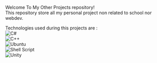 Welcome To My Other Projects repository!  
This repository store all my personal project non related to school nor webdev.  
  
Technologies used during this projects are :  
![C#](https://img.shields.io/badge/c%23-%23239120.svg?style=for-the-badge&logo=c-sharp&logoColor=white)   
![C++](https://img.shields.io/badge/c++-%2300599C.svg?style=for-the-badge&logo=c%2B%2B&logoColor=white)  
![Ubuntu](https://img.shields.io/badge/Ubuntu-E95420?style=for-the-badge&logo=ubuntu&logoColor=white)  
![Shell Script](https://img.shields.io/badge/shell_script-%23121011.svg?style=for-the-badge&logo=gnu-bash&logoColor=white)  
![Unity](https://img.shields.io/badge/unity-%23000000.svg?style=for-the-badge&logo=unity&logoColor=white)   


